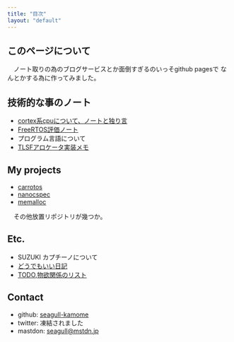 ```yaml
---
title: "目次"
layout: "default"
---
```


## このページについて

　ノート取りの為のブログサービスとか面倒すぎるのいっそgithub pagesで
なんとかする為に作ってみました。


## 技術的な事のノート

- [cortex系cpuについて、ノートと独り言](./MyNotebook/CortexMemo)
- [FreeRTOS評価ノート](./MyNotebook/FreeRTOSMemo)
- プログラム言語について
- [TLSFアロケータ実装メモ](./MyNotebook/TLSFMemoryAllocatorMemo.md)

## My projects

- [carrotos](https://github/com/seagull-kamome/carrotos)
- [nanocspec](https://github.com/seagull-kamome/nanocspec)
- [memalloc](https://github.com/seagull-kamome/memalloc)

　その他放置リポジトリが幾つか。

## Etc.

- SUZUKI カプチーノについて
- [どうでもいい日記](./blog/)
- [TODO,物欲関係のリスト](./TODO)

## Contact

- github: [seagull-kamome](https://github.com/seagull-kamome/)
- twitter: 凍結されました
- mastdon: seagull@mstdn.jp

